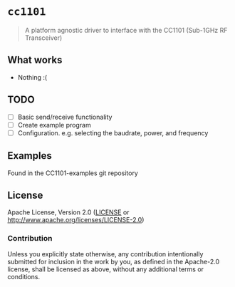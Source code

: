 # `cc1101`

> A platform agnostic driver to interface with the CC1101 (Sub-1GHz RF Transceiver)

## What works

- Nothing :(

## TODO

- [ ] Basic send/receive functionality
- [ ] Create example program
- [ ] Configuration. e.g. selecting the baudrate, power, and frequency

## Examples

Found in the CC1101-examples git repository

## License

Apache License, Version 2.0 ([LICENSE](LICENSE) or http://www.apache.org/licenses/LICENSE-2.0)

### Contribution

Unless you explicitly state otherwise, any contribution intentionally submitted for inclusion in the
work by you, as defined in the Apache-2.0 license, shall be licensed as above, without any
additional terms or conditions.
